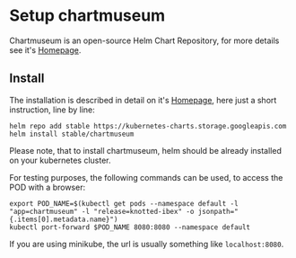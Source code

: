 # Setup chartmuseum

Chartmuseum is an open-source Helm Chart Repository, for more details see it's [Homepage](https://github.com/helm/chartmuseum).

## Install

The installation is described in detail on it's [Homepage](https://github.com/helm/chartmuseum), here just a short 
instruction, line by line:

```
helm repo add stable https://kubernetes-charts.storage.googleapis.com
helm install stable/chartmuseum
```

Please note, that to install chartmuseum, helm should be already installed on your kubernetes cluster.

For testing purposes, the following commands can be used, to access the POD with a browser:

```
export POD_NAME=$(kubectl get pods --namespace default -l "app=chartmuseum" -l "release=knotted-ibex" -o jsonpath="{.items[0].metadata.name}")
kubectl port-forward $POD_NAME 8080:8080 --namespace default
```

If you are using minikube, the url is usually something like ```localhost:8080```.

